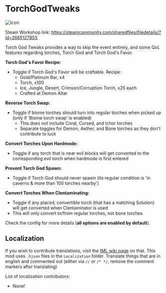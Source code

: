 # TorchGodTweaks

![Icon](https://raw.githubusercontent.com/direwolf420/TorchGodTweaks/master/icon.png)

Steam Workshop link: https://steamcommunity.com/sharedfiles/filedetails/?id=2665127853

Torch God Tweaks provides a way to skip the event entirely, and some QoL features regarding torches, Torch God and Torch God's Favor.

**Torch God's Favor Recipe:**
* Toggle if Torch God's Favor will be craftable. Recipe:
    * Gold/Platinum Bar, x4
    * Torch, x100
    * Ice, Jungle, Desert, Crimson/Corruption Torch, x25 each
    * Crafted at Demon Altar

**Reverse Torch Swap:**
* Toggle if biome torches should turn into regular torches when picked up (only if 'Biome torch swap' is enabled)
    * This does not include Coral, Cursed, and Ichor torches
    * Separate toggles for Demon, Aether, and Bone torches as they don't contribute to luck

**Convert Torches Upon Hardmode:**
* Toggle if any torch that is near evil blocks will get converted to the corresponding evil torch when hardmode is first entered

**Prevent Torch God Spawn:**
* Toggle if Torch God should never spawn (its regular condition is 'in caverns & more than 100 torches nearby')

**Convert Torches When Clentaminating:**
* Toggle if any placed, convertible torch (that has a matching Solution) will get converted when Clentaminator is used
* This will only convert to/from regular torches, not bone torches

Check the config for more details (__all options are enabled by default__).

## Localization
If you wish to contribute translations, visit the [tML wiki page](https://github.com/tModLoader/tModLoader/wiki/Localization) on that.
This mod uses `.hjson` files in the `Localization` folder.
Translate things that are in english and commented out (either via `//` or `/* */`, remove the comment markers after translating)

List of localization contributors:
* None!
